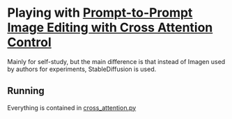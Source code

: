 # Playing with [Prompt-to-Prompt Image Editing with Cross Attention Control](https://arxiv.org/pdf/2208.01626.pdf)

Mainly for self-study, but the main difference is that instead of Imagen used by authors for experiments, StableDiffusion is used.

## Running

Everything is contained in [cross_attention.py](https://github.com/skylooop/DiffusionModels/blob/master/DiffusionAttentionControl/cross_attention.py)







